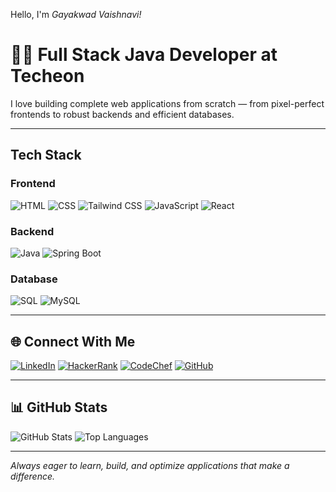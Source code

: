Hello, I'm *Gayakwad Vaishnavi!*

# 👩‍💻 Full Stack Java Developer at **Techeon**

I love building complete web applications from scratch — from pixel-perfect frontends to robust backends and efficient databases.

---

## Tech Stack

### Frontend
![HTML](https://img.shields.io/badge/-HTML5-E34F26?style=flat&logo=html5&logoColor=white)
![CSS](https://img.shields.io/badge/-CSS3-1572B6?style=flat&logo=css3)
![Tailwind CSS](https://img.shields.io/badge/-Tailwind_CSS-38B2AC?style=flat&logo=tailwind-css)
![JavaScript](https://img.shields.io/badge/-JavaScript-F7DF1E?style=flat&logo=javascript&logoColor=black)
![React](https://img.shields.io/badge/-React-61DAFB?style=flat&logo=react)

### Backend
![Java](https://img.shields.io/badge/-Java-007396?style=flat&logo=java)
![Spring Boot](https://img.shields.io/badge/-Spring_Boot-6DB33F?style=flat&logo=spring-boot)

### Database
![SQL](https://img.shields.io/badge/-SQL-4479A1?style=flat&logo=postgresql&logoColor=white)
![MySQL](https://img.shields.io/badge/-MySQL-005C84?style=flat&logo=mysql)

---

## 🌐 Connect With Me
[![LinkedIn](https://img.shields.io/badge/-LinkedIn-blue?style=flat&logo=linkedin&logoColor=white)](https://www.linkedin.com/in/yourprofile/)
[![HackerRank](https://img.shields.io/badge/-HackerRank-2EC866?style=flat&logo=HackerRank&logoColor=white)](https://www.hackerrank.com/yourprofile)
[![CodeChef](https://img.shields.io/badge/-CodeChef-5B4638?style=flat&logo=codechef&logoColor=white)](https://www.codechef.com/users/yourusername)
[![GitHub](https://img.shields.io/badge/-GitHub-181717?style=flat&logo=github&logoColor=white)](https://github.com/yourusername)

---

## 📊 GitHub Stats

![GitHub Stats](https://github-readme-stats.vercel.app/api?username=yourusername&show_icons=true&theme=tokyonight)
![Top Languages](https://github-readme-stats.vercel.app/api/top-langs/?username=yourusername&layout=compact&theme=tokyonight)

---

*Always eager to learn, build, and optimize applications that make a difference.*

